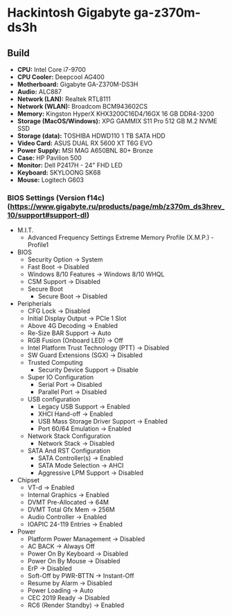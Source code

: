 # Hackintosh Gigabyte ga-z370m-ds3h 
## Build
* **CPU:** Intel Core i7-9700
* **CPU Cooler:** Deepcool AG400
* **Motherboard:** Gigabyte GA-Z370M-DS3H
* **Audio:** ALC887
* **Network (LAN):** Realtek RTL8111
* **Network (WLAN):** Broadcom BCM943602CS
* **Memory:** Kingston HyperX KHX3200C16D4/16GX 16 GB DDR4-3200
* **Storage (MacOS/Windows):** XPG GAMMIX S11 Pro 512 GB M.2 NVME SSD
* **Storage (data):** TOSHIBA HDWD110 1 TB SATA HDD
* **Video Card:** ASUS DUAL RX 5600 XT T6G EVO
* **Power Supply:** MSI MAG A650BNL 80+ Bronze
* **Case:** HP Pavilion 500
* **Monitor:** Dell P2417H - 24" FHD LED
* **Keyboard:** SKYLOONG SK68
* **Mouse:** Logitech G603

### BIOS Settings (Version f14c) (https://www.gigabyte.ru/products/page/mb/z370m_ds3hrev_10/support#support-dl)
* M.I.T.
  * Advanced Frequency Settings
    Extreme Memory Profile (X.M.P.) - Profile1
* BIOS
  * Security Option → System
  * Fast Boot → Disabled
  * Windows 8/10 Features → Windows 8/10 WHQL
  * CSM Support → Disabled
  * Secure Boot
    * Secure Boot → Disabled
* Peripherials
  * CFG Lock → Disabled
  * Initial Display Output → PCIe 1 Slot
  * Above 4G Decoding → Enabled
  * Re-Size BAR Support → Auto
  * RGB Fusion (Onboard LED) → Off
  * Intel Platform Trust Technology (PTT) → Disabled
  * SW Guard Extensions (SGX) → Disabled
  * Trusted Computing
    * Security Device Support → Disable
  * Super IO Configuration
    * Serial Port → Disabled
    * Parallel Port → Disabled
  * USB configuration
    * Legacy USB Support → Enabled
    * XHCI Hand-off → Enabled
    * USB Mass Storage Driver Support → Enabled
    * Port 60/64 Emulation → Enabled
  * Network Stack Configuration
    * Network Stack → Disabled
  * SATA And RST Configuration
    * SATA Controller(s) → Enabled
    * SATA Mode Selection → AHCI
    * Aggressive LPM Support → Disabled
* Chipset
  * VT-d → Enabled
  * Internal Graphics → Enabled
  * DVMT Pre-Allocated → 64M
  * DVMT Total Gfx Mem → 256M
  * Audio Controller → Enabled
  * IOAPIC 24-119 Entries → Enabled
* Power
  * Platform Power Management → Disabled
  * AC BACK → Always Off
  * Power On By Keyboard → Disabled
  * Power On By Mouse → Disabled
  * ErP → Disabled
  * Soft-Off by PWR-BTTN → Instant-Off
  * Resume by Alarm → Disabled
  * Power Loading → Auto
  * CEC 2019 Ready → Disabled
  * RC6 (Render Standby) → Enabled

